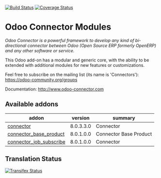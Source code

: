 [![Build Status](https://travis-ci.org/OCA/connector.svg?branch=8.0)](https://travis-ci.org/OCA/connector)
[![Coverage Status](https://coveralls.io/repos/OCA/connector/badge.png?branch=8.0)](https://coveralls.io/r/OCA/connector?branch=8.0)


Odoo Connector Modules
======================

*Odoo Connector is a powerful framework to develop any kind of bi-directional connector between Odoo (Open Source ERP formerly OpenERP) and any other software or service.*

This Odoo add-on has a modular and generic core, with the ability to be extended with additional modules for new features or customizations.

Feel free to subscribe on the mailing list (its name is 'Connectors'):
https://odoo-community.org/groups

Documentation:
http://www.odoo-connector.com

[//]: # (addons)

Available addons
----------------
addon | version | summary
--- | --- | ---
[connector](connector/) | 8.0.3.3.0 | Connector
[connector_base_product](connector_base_product/) | 8.0.1.0.0 | Connector Base Product
[connector_job_subscribe](connector_job_subscribe/) | 8.0.1.0.0 | Connector

[//]: # (end addons)

Translation Status
------------------
[![Transifex Status](https://www.transifex.com/projects/p/OCA-connector-8-0/chart/image_png)](https://www.transifex.com/projects/p/OCA-connector-8-0)

